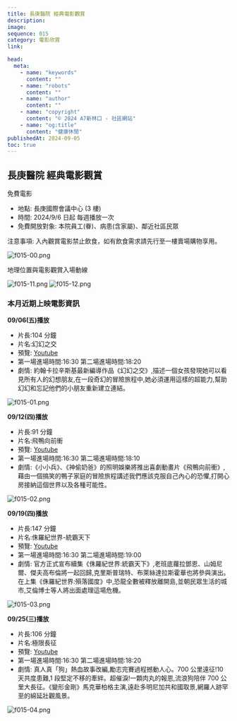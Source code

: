 ```yaml
---
title: 長庚醫院 經典電影觀賞
description:
image:
sequence: 015
category: 電影欣賞
link:

head:
  meta:
    - name: "keywords"
      content: ""
    - name: "robots"
      content: ""
    - name: "author"
      content: ""
    - name: "copyright"
      content: "© 2024 A7新林口 - 社區網站"
    - name: "og:title"
      content: "健康休閒"
publishedAt: 2024-09-05
toc: true
---
```


## 長庚醫院 經典電影觀賞

免費電影

- 地點: 長庚國際會議中心 (3 樓)
- 時間: 2024/9/6 日起 每週播放一次
- 免費開放對象: 本院員工(眷)、病患(含家屬)、鄰近社區民眾

注意事項: 入內觀賞電影禁止飲食，如有飲食需求請先行至一樓賣場購物享用。

![f015-00.png](/images/fitness/f015-00.png)

地理位置與電影觀賞入場動線

![f015-11.png](/images/fitness/f015-11.png)
![f015-12.png](/images/fitness/f015-12.png)

### 本月近期上映電影資訊

**09/06(五)播放**

- 片長:104 分鐘
- 片名:幻幻之交
- 預覽: <a href="https://www.youtube.com/watch?v=Y78F1s0DJJ4">Youtube</a>
- 第一場進場時間:16:30 第二場進場時間:18:20
- 劇情: 約翰卡拉辛斯基最新編導作品《幻幻之交》,描述一個女孩發現她可以看見所有人的幻想朋友,在一段奇幻的冒險旅程中,她必須運用這樣的超能力,幫助幻幻和忘記他們的小朋友重新建立連結。

![f015-01.png](/images/fitness/f015-01.png)

**09/12(四)播放**

- 片長:91 分鐘
- 片名:飛鴨向前衝
- 預覽: <a href="https://www.youtube.com/watch?v=NO1gcFDu3tk">Youtube</a>
- 第一場進場時間:16:30 第二場進場時間:18:10
- 劇情:《小小兵》、《神偷奶爸》的照明娛樂將推出喜劇動畫片《飛鴨向前衝》,藉由一個搞笑的鴨子家庭的冒險旅程講述我們應該克服自己內心的恐懼,打開心房接納這個世界以及各種可能性。

![f015-02.png](/images/fitness/f015-02.png)

**09/19(四)播放**

- 片長:147 分鐘
- 片名:侏羅紀世界-統霸天下
- 預覽: <a href="https://www.youtube.com/watch?v=PuqhU0KaM0g">Youtube</a>
- 第一場進場時間:16:30 第二場進場時間:19:00
- 劇情: 官方正式宣布續集《侏羅紀世界:統霸天下》,老班底蘿拉鄧恩、山姆尼爾、傑夫高布倫將一起回歸,克里斯普瑞特、布萊絲達拉斯霍華也將參與演出。在上集《侏羅紀世界:殞落國度》中,恐龍全數被釋放離開島,並朝民眾生活的城市,艾倫博士等人將出面處理這場危機。

![f015-03.png](/images/fitness/f015-03.png)

**09/25(三)播放**

- 片長:106 分鐘
- 片名:極限長征
- 預覽: <a href="https://www.youtube.com/watch?v=7XJ33z3_k6c">Youtube</a>
- 第一場進場時間:16:30 第二場進場時間:18:20
- 劇情: 真人真「狗」熱血故事改編,勵志完賽過程撼動人心。700 公里遠征!10 天共度患難,1 段堅定不移的牽絆。超催淚!一顆肉丸的報恩,流浪狗陪伴 700 公里大長征。《變形金剛》馬克華柏格主演,遠赴多明尼加共和國取景,網羅人跡罕至的綿延壯觀風景。

![f015-04.png](/images/fitness/f015-04.png)
